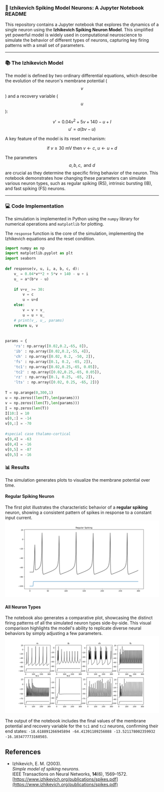 ### 🧠 Izhikevich Spiking Model Neurons: A Jupyter Notebook README

This repository contains a Jupyter notebook that explores the dynamics of a single neuron using the **Izhikevich Spiking Neuron Model**. This simplified yet powerful model is widely used in computational neuroscience to simulate the behavior of different types of neurons, capturing key firing patterns with a small set of parameters.

---

### 📚 The Izhikevich Model

The model is defined by two ordinary differential equations, which describe the evolution of the neuron's membrane potential ($$v$$) and a recovery variable ($$u$$):

$$v' = 0.04v^2 + 5v + 140 - u + I$$
$$u' = a(bv - u)$$

A key feature of the model is its reset mechanism:

$$\text{if } v \ge 30 \text{ mV then } v \leftarrow c \text{, } u \leftarrow u + d$$

The parameters $$a, b, c, \text{ and } d$$ are crucial as they determine the specific firing behavior of the neuron. This notebook demonstrates how changing these parameters can simulate various neuron types, such as regular spiking (RS), intrinsic bursting (IB), and fast spiking (FS) neurons.

---

### 💻 Code Implementation

The simulation is implemented in Python using the `numpy` library for numerical operations and `matplotlib` for plotting.

The `response` function is the core of the simulation, implementing the Izhikevich equations and the reset condition.

```python
import numpy as np
import matplotlib.pyplot as plt
import seaborn

def response(v, u, i, a, b, c, d):
    v_ = 0.04*v**2 + 5*v + 140 - u + i
    u_ = a*(b*v - u)

    if v+v_ >= 30:
        v = c
        u = u+d
    else:
        v = v + v_
        u = u + u_
    # print(v_, u_, params)
    return u, v


params = {
    'rs': np.array([0.02,0.2,-65, 8]),
    'ib' : np.array([0.02,0.2,-55, 4]),
    'ch' : np.array([0.02, 0.2, -50, 2]),
    'fs' : np.array([0.1, 0.2, -65, 2]),
    'tc1': np.array([0.02,0.25,-65, 0.05]),
    'tc2' : np.array([0.02,0.25,-65, 0.05]),
    'rz' : np.array([0.1, 0.25, -65, 2]),
    'lts' : np.array([0.02, 0.25, -65, 2])}

T = np.arange(0,300,1)
u = np.zeros((len(T),len(params)))
v = np.zeros((len(T),len(params)))
I = np.zeros(len(T))
I[10:] = 10
u[0,:] = -14
v[0,:] = -70

#special case thalamo-cortical
v[0,4] = -63
u[0,4] = -16
v[0,5] = -87
u[0,5] = -16
```
### 📊 Results

The simulation generates plots to visualize the membrane potential over time.

#### Regular Spiking Neuron

The first plot illustrates the characteristic behavior of a **regular spiking** neuron, showing a consistent pattern of spikes in response to a constant input current.
![Regular Spiking Neuron Plot](regular_spiking_plot.png)

#### All Neuron Types

The notebook also generates a comparative plot, showcasing the distinct firing patterns of all the simulated neuron types side-by-side. This visual comparison highlights the model's ability to replicate diverse neural behaviors by simply adjusting a few parameters.
![All Neuron Types Plot](all_neuron_types_plot.png)

The output of the notebook includes the final values of the membrane potential and recovery variable for the `tc1` and `tc2` neurons, confirming their end states: `-18.618891266945894 -64.41391109256088 -13.521178002359932 -16.103477773160503`.

## References

- Izhikevich, E. M. (2003).  
  *Simple model of spiking neurons*.  
  IEEE Transactions on Neural Networks, **14**(6), 1569–1572.  
  [https://www.izhikevich.org/publications/spikes.pdf](https://www.izhikevich.org/publications/spikes.pdf)

